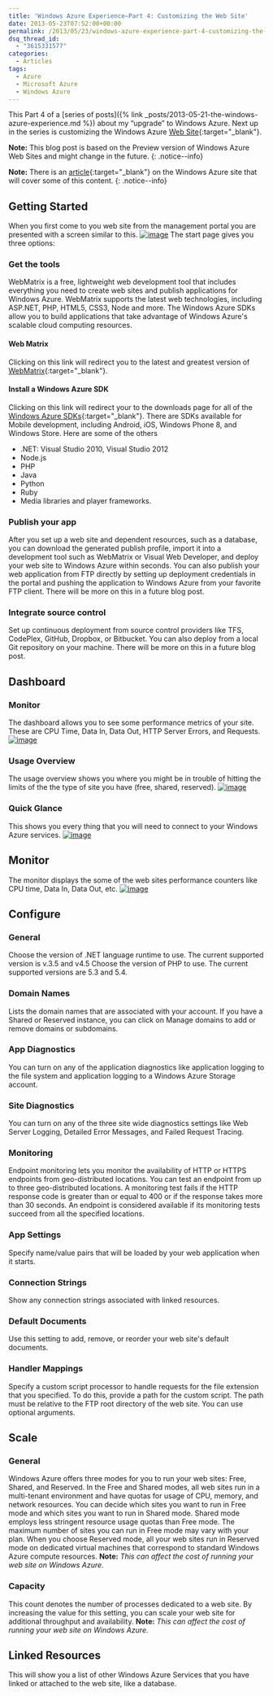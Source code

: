 ```yaml
---
title: 'Windows Azure Experience–Part 4: Customizing the Web Site'
date: 2013-05-23T07:52:00+00:00
permalink: /2013/05/23/windows-azure-experience-part-4-customizing-the-web-site/
dsq_thread_id:
  - "3615331577"
categories:
  - Articles
tags:
  - Azure
  - Microsoft Azure
  - Windows Azure
---
```


This Part 4 of a [series of posts]({% link _posts/2013-05-21-the-windows-azure-experience.md %}) about my “upgrade” to Windows Azure. Next up in the series is customizing the Windows Azure [Web Site](https://www.windowsazure.com/en-us/manage/services/web-sites/){:target="_blank"}.

**Note:** This blog post is based on the Preview version of Windows Azure Web Sites and might change in the future.
{: .notice--info}

**Note:** There is an [article](https://www.windowsazure.com/en-us/manage/services/web-sites/how-to-configure-websites/){:target="_blank"} on the Windows Azure site that will cover some of this content.
{: .notice--info}

## Getting Started

When you first come to you web site from the management portal you are presented with a screen similar to this. [![image](/assets/images/posts/image_thumb_20.png "image")](/assets/images/posts/image_21.png) The start page gives you three options:

### Get the tools

WebMatrix is a free, lightweight web development tool that includes everything you need to create web sites and publish applications for Windows Azure. WebMatrix supports the latest web technologies, including ASP.NET, PHP, HTML5, CSS3, Node and more. The Windows Azure SDKs allow you to build applications that take advantage of Windows Azure's scalable cloud computing resources.

#### Web Matrix

Clicking on this link will redirect you to the latest and greatest version of [WebMatrix](https://www.microsoft.com/web/webmatrix/){:target="_blank"}.

#### Install a Windows Azure SDK

Clicking on this link will redirect your to the downloads page for all of the [Windows Azure SDKs](https://www.windowsazure.com/en-us/downloads/?fb=en-us){:target="_blank"}. There are SDKs available for Mobile development, including Android, iOS, Windows Phone 8, and Windows Store. Here are some of the others

* .NET: Visual Studio 2010, Visual Studio 2012
* Node.js
* PHP
* Java
* Python
* Ruby
* Media libraries and player frameworks.

### Publish your app

After you set up a web site and dependent resources, such as a database, you can download the generated publish profile, import it into a development tool such as WebMatrix or Visual Web Developer, and deploy your web site to Windows Azure within seconds. You can also publish your web application from FTP directly by setting up deployment credentials in the portal and pushing the application to Windows Azure from your favorite FTP client. There will be more on this in a future blog post.

### Integrate source control

Set up continuous deployment from source control providers like TFS, CodePlex, GitHub, Dropbox, or Bitbucket. You can also deploy from a local Git repository on your machine. There will be more on this in a future blog post.

## Dashboard

### Monitor

The dashboard allows you to see some performance metrics of your site. These are CPU Time, Data In, Data Out, HTTP Server Errors, and Requests. [![image](/assets/images/posts/image_thumb_21.png "image")](/assets/images/posts/image_22.png)  

### Usage Overview

The usage overview shows you where you might be in trouble of hitting the limits of the the type of site you have (free, shared, reserved). [![image](/assets/images/posts/image_thumb_22.png "image")](/assets/images/posts/image_23.png)  

### Quick Glance

This shows you every thing that you will need to connect to your Windows Azure services. [![image](/assets/images/posts/image_thumb_23.png "image")](/assets/images/posts/image_24.png)

## Monitor

The monitor displays the some of the web sites performance counters like CPU time, Data In, Data Out, etc. [![image](/assets/images/posts/image_thumb_24.png "image")](/assets/images/posts/image_25.png)

## Configure

### General

Choose the version of .NET language runtime to use. The current supported version is v.3.5 and v4.5 Choose the version of PHP to use. The current supported versions are 5.3 and 5.4.

### Domain Names

Lists the domain names that are associated with your account. If you have a Shared or Reserved instance, you can click on Manage domains to add or remove domains or subdomains.

### App Diagnostics

You can turn on any of the application diagnostics like application logging to the file system and application logging to a Windows Azure Storage account.

### Site Diagnostics

You can turn on any of the three site wide diagnostics settings like Web Server Logging, Detailed Error Messages, and Failed Request Tracing.

### Monitoring

Endpoint monitoring lets you monitor the availability of HTTP or HTTPS endpoints from geo-distributed locations. You can test an endpoint from up to three geo-distributed locations. A monitoring test fails if the HTTP response code is greater than or equal to 400 or if the response takes more than 30 seconds. An endpoint is considered available if its monitoring tests succeed from all the specified locations.

### App Settings

Specify name/value pairs that will be loaded by your web application when it starts.

### Connection Strings

Show any connection strings associated with linked resources.

### Default Documents

Use this setting to add, remove, or reorder your web site's default documents.

### Handler Mappings

Specify a custom script processor to handle requests for the file extension that you specified. To do this, provide a path for the custom script. The path must be relative to the FTP root directory of the web site. You can use optional arguments.

## Scale

### General

Windows Azure offers three modes for you to run your web sites: Free, Shared, and Reserved. In the Free and Shared modes, all web sites run in a multi-tenant environment and have quotas for usage of CPU, memory, and network resources. You can decide which sites you want to run in Free mode and which sites you want to run in Shared mode. Shared mode employs less stringent resource usage quotas than Free mode. The maximum number of sites you can run in Free mode may vary with your plan. When you choose Reserved mode, all your web sites run in Reserved mode on dedicated virtual machines that correspond to standard Windows Azure compute resources. **Note:** _This can affect the cost of running your web site on Windows Azure._

### Capacity

This count denotes the number of processes dedicated to a web site. By increasing the value for this setting, you can scale your web site for additional throughput and availability. **Note:** _This can affect the cost of running your web site on Windows Azure._

## Linked Resources

This will show you a list of other Windows Azure Services that you have linked or attached to the web site, like a database.
